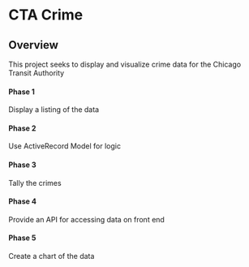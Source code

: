 # CTA Crime

## Overview

This project seeks to display and visualize crime data for the Chicago Transit Authority

#### Phase 1

Display a listing of the data

#### Phase 2

Use ActiveRecord Model for logic

#### Phase 3

Tally the crimes

#### Phase 4

Provide an API for accessing data on front end

#### Phase 5

Create a chart of the data

